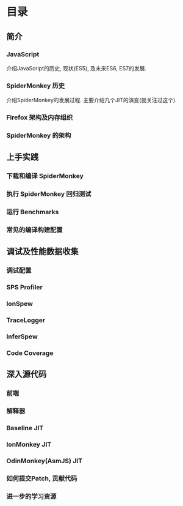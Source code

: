 # 目录

## 简介

### JavaScript

介绍JavaScript的历史, 现状(ES5), 及未来ES6, ES7的发展.

### SpiderMonkey 历史

介绍SpiderMonkey的发展过程. 主要介绍几个JIT的演变(就关注过这个).

### Firefox 架构及内存组织

### SpiderMonkey 的架构

## 上手实践

### 下载和编译 SpiderMonkey

### 执行 SpiderMonkey 回归测试

### 运行 Benchmarks

### 常见的编译构建配置

## 调试及性能数据收集

### 调试配置

### SPS Profiler

### IonSpew

### TraceLogger

### InferSpew

### Code Coverage

## 深入源代码

### 前端

### 解释器

### Baseline JIT

### IonMonkey JIT

### OdinMonkey(AsmJS) JIT

### 如何提交Patch, 贡献代码

### 进一步的学习资源
